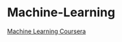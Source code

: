 # Machine-Learning<br>
<a href = "https://www.coursera.org/learn/machine-learning">Machine Learning Coursera</a><br>
